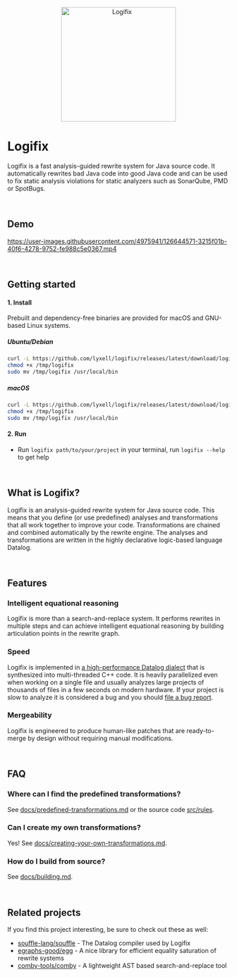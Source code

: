 <p align="center">
  <img width="260px" src="https://raw.githubusercontent.com/lyxell/logifix/master/.github/logifix-logo-beam.svg" alt="Logifix">
</p>

# Logifix

Logifix is a fast analysis-guided rewrite system for Java source code. It automatically rewrites bad Java code into good Java code and can be used
to fix static analysis violations for static analyzers such as SonarQube, PMD or SpotBugs.

<ul> </ul>

## Demo

https://user-images.githubusercontent.com/4975941/126644571-3215f01b-40f6-4278-9752-fe988c5e0367.mp4

<ul> </ul>

## Getting started

#### 1. Install

Prebuilt and dependency-free binaries are provided for macOS and GNU-based Linux systems.

##### Ubuntu/Debian

```bash
curl -L https://github.com/lyxell/logifix/releases/latest/download/logifix-x86_64-linux-gnu.gz | gunzip -c - > /tmp/logifix
chmod +x /tmp/logifix
sudo mv /tmp/logifix /usr/local/bin
```

##### macOS

```bash
curl -L https://github.com/lyxell/logifix/releases/latest/download/logifix-x86_64-macos.gz | gunzip -c - > /tmp/logifix
chmod +x /tmp/logifix
sudo mv /tmp/logifix /usr/local/bin
```

#### 2. Run

* Run `logifix path/to/your/project` in your terminal, run
  `logifix --help` to get help

<ul> </ul>

## What is Logifix?

Logifix is an analysis-guided rewrite system for Java source
code. This means that you define (or use predefined) analyses and
transformations that all work together to improve your code.
Transformations are chained and combined automatically by the
rewrite engine. The analyses and transformations are written in
the highly declarative logic-based language Datalog.

<ul> </ul>

## Features

### Intelligent equational reasoning

Logifix is more than a search-and-replace system. It performs
rewrites in multiple steps and can achieve intelligent equational
reasoning by building articulation points in the rewrite graph.

### Speed

Logifix is implemented in [a high-performance Datalog
dialect](https://github.com/souffle-lang/souffle) that is
synthesized into multi-threaded C++ code. It is heavily parallelized even
when working on a single file and usually analyzes
large projects of thousands of files in a few seconds on modern hardware.
If your project is slow to analyze it is considered a bug and you should
[file a bug report](https://github.com/lyxell/logifix/issues/new).

### Mergeability

Logifix is engineered to produce human-like patches that are ready-to-merge by design without
requiring manual modifications.

<ul> </ul>

## FAQ

### Where can I find the predefined transformations?

See [docs/predefined-transformations.md](docs/predefined-transformations.md) or the source code [src/rules](src/rules).

### Can I create my own transformations?

Yes! See [docs/creating-your-own-transformations.md](docs/creating-your-own-transformations.md).

### How do I build from source?

See [docs/building.md](docs/building.md).

<ul> </ul>

## Related projects

If you find this project interesting, be sure to check out these
as well:

* [souffle-lang/souffle](https://github.com/souffle-lang/souffle) - The Datalog compiler used by Logifix
* [egraphs-good/egg](https://github.com/egraphs-good/egg) - A nice library for efficient equality saturation of rewrite systems
* [comby-tools/comby](https://github.com/comby-tools/comby) - A lightweight AST based search-and-replace tool
